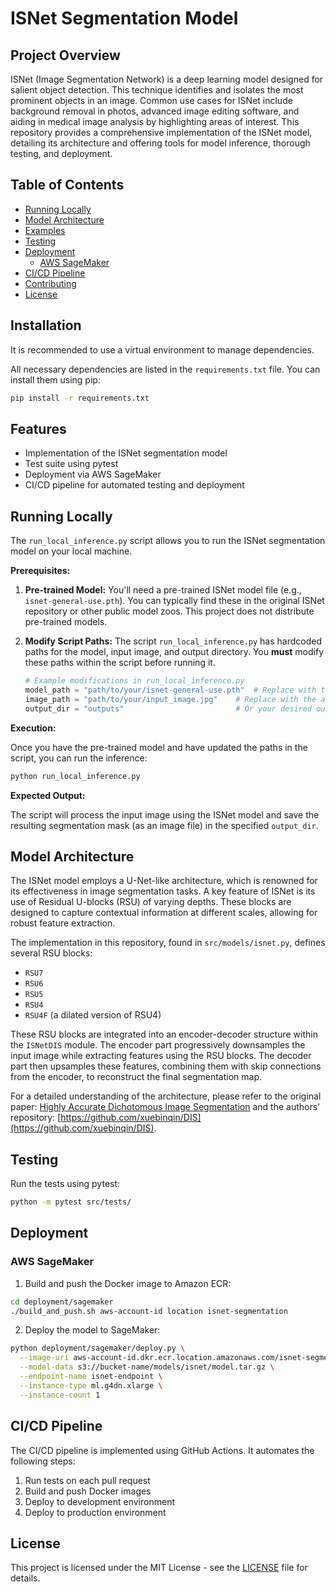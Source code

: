 # ISNet Segmentation Model

## Project Overview

ISNet (Image Segmentation Network) is a deep learning model designed for salient object detection. This technique identifies and isolates the most prominent objects in an image. Common use cases for ISNet include background removal in photos, advanced image editing software, and aiding in medical image analysis by highlighting areas of interest. This repository provides a comprehensive implementation of the ISNet model, detailing its architecture and offering tools for model inference, thorough testing, and deployment.

## Table of Contents

- [Running Locally](#running-locally)
- [Model Architecture](#model-architecture)
- [Examples](#examples)
- [Testing](#testing)
- [Deployment](#deployment)
  - [AWS SageMaker](#aws-sagemaker)
- [CI/CD Pipeline](#cicd-pipeline)
- [Contributing](#contributing)
- [License](#license)

## Installation

It is recommended to use a virtual environment to manage dependencies. 

All necessary dependencies are listed in the `requirements.txt` file. You can install them using pip:

```bash
pip install -r requirements.txt
```

## Features

- Implementation of the ISNet segmentation model
- Test suite using pytest
- Deployment via AWS SageMaker
- CI/CD pipeline for automated testing and deployment

## Running Locally

The `run_local_inference.py` script allows you to run the ISNet segmentation model on your local machine.

**Prerequisites:**

1.  **Pre-trained Model:** You'll need a pre-trained ISNet model file (e.g., `isnet-general-use.pth`). You can typically find these in the original ISNet repository or other public model zoos. This project does not distribute pre-trained models.
2.  **Modify Script Paths:** The script `run_local_inference.py` has hardcoded paths for the model, input image, and output directory. You **must** modify these paths within the script before running it.

    ```python
    # Example modifications in run_local_inference.py
    model_path = "path/to/your/isnet-general-use.pth"  # Replace with the actual path to your model
    image_path = "path/to/your/input_image.jpg"    # Replace with the actual path to your input image
    output_dir = "outputs"                         # Or your desired output directory
    ```

**Execution:**

Once you have the pre-trained model and have updated the paths in the script, you can run the inference:

```bash
python run_local_inference.py
```

**Expected Output:**

The script will process the input image using the ISNet model and save the resulting segmentation mask (as an image file) in the specified `output_dir`.

## Model Architecture

The ISNet model employs a U-Net-like architecture, which is renowned for its effectiveness in image segmentation tasks. A key feature of ISNet is its use of Residual U-blocks (RSU) of varying depths. These blocks are designed to capture contextual information at different scales, allowing for robust feature extraction.

The implementation in this repository, found in `src/models/isnet.py`, defines several RSU blocks:
- `RSU7`
- `RSU6`
- `RSU5`
- `RSU4`
- `RSU4F` (a dilated version of RSU4)

These RSU blocks are integrated into an encoder-decoder structure within the `ISNetDIS` module. The encoder part progressively downsamples the input image while extracting features using the RSU blocks. The decoder part then upsamples these features, combining them with skip connections from the encoder, to reconstruct the final segmentation map.

For a detailed understanding of the architecture, please refer to the original paper: [Highly Accurate Dichotomous Image Segmentation](https://arxiv.org/abs/2108.12322) and the authors' repository: [https://github.com/xuebinqin/DIS](https://github.com/xuebinqin/DIS).

## Testing

Run the tests using pytest:

```bash
python -m pytest src/tests/
```

## Deployment

### AWS SageMaker

1. Build and push the Docker image to Amazon ECR:

```bash
cd deployment/sagemaker
./build_and_push.sh aws-account-id location isnet-segmentation
```

2. Deploy the model to SageMaker:

```bash
python deployment/sagemaker/deploy.py \
  --image-uri aws-account-id.dkr.ecr.location.amazonaws.com/isnet-segmentation:latest \
  --model-data s3://bucket-name/models/isnet/model.tar.gz \
  --endpoint-name isnet-endpoint \
  --instance-type ml.g4dn.xlarge \
  --instance-count 1
```

## CI/CD Pipeline

The CI/CD pipeline is implemented using GitHub Actions. It automates the following steps:

1. Run tests on each pull request
2. Build and push Docker images
3. Deploy to development environment 
4. Deploy to production environment 

## License

This project is licensed under the MIT License - see the [LICENSE](LICENSE) file for details.
